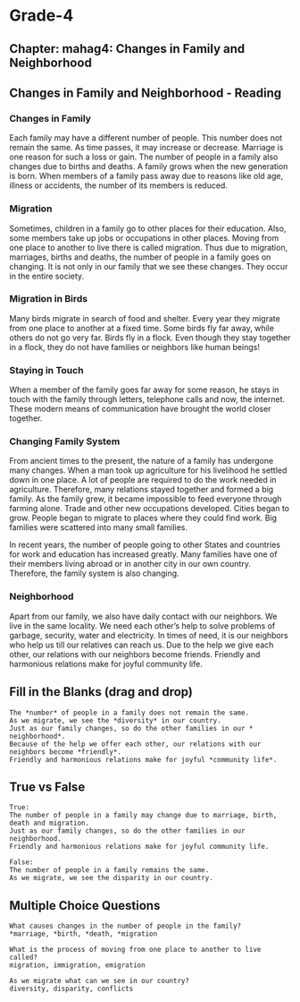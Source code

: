 # Grade-4
## Chapter: mahag4: Changes in Family and Neighborhood
## Changes in Family and Neighborhood - Reading
### Changes in Family
Each family may have a different number of people. This number does not remain the same. As time passes, it may increase or decrease. Marriage is one reason for such a loss or gain. The number of people in a family also changes due to births and deaths. A family grows when the new generation is born. When members of a family pass away due to reasons like old age, illness or accidents, the number of its members is reduced.

### Migration
Sometimes, children in a family go to other places for their education. Also, some members take up jobs or occupations in other places. Moving from one place to another to live there is called migration. Thus due to migration, marriages, births and deaths, the number of people in a family goes on changing. It is not only in our family that we see these changes. They occur in the entire society.

### Migration in Birds
Many birds migrate in search of food and shelter. Every year they migrate from one place to another at a fixed time. Some birds fly far away, while others do not go very far. Birds fly in a flock. Even though they stay together in a flock, they do not have families or neighbors like human beings!

### Staying in Touch
When a member of the family goes far away for some reason, he stays in touch with the family through letters, telephone calls and now, the internet. These modern means of communication have brought the world closer together.

### Changing Family System
From ancient times to the present, the nature of a family has undergone many changes. When a man took up agriculture for his livelihood he settled down in one place. A lot of people are required to do the work needed in agriculture. Therefore, many relations stayed together and formed a big family. As the family grew, it became impossible to feed everyone through farming alone. Trade and other new occupations developed. Cities began to grow. People began to migrate to places where they could find work. Big families were scattered into many small families.

In recent years, the number of people going to other States and countries for work and education has increased greatly. Many families have one of their members living abroad or in another city in our own country. Therefore, the family system is also changing.

### Neighborhood
Apart from our family, we also have daily contact with our neighbors. We live in the same locality. We need each other’s help to solve problems of garbage, security, water and electricity. In times of need, it is our neighbors who help us till our relatives can reach us. Due to the help we give each other, our relations with our neighbors become friends.
Friendly and harmonious relations make for joyful community life.

## Fill in the Blanks (drag and drop)
```
The *number* of people in a family does not remain the same.
As we migrate, we see the *diversity* in our country. 
Just as our family changes, so do the other families in our * neighborhood*.
Because of the help we offer each other, our relations with our neighbors become *friendly*. 
Friendly and harmonious relations make for joyful *community life*.
```

## True vs False
```
True:
The number of people in a family may change due to marriage, birth, death and migration.
Just as our family changes, so do the other families in our neighborhood.
Friendly and harmonious relations make for joyful community life.

False:
The number of people in a family remains the same.
As we migrate, we see the disparity in our country.
```
## Multiple Choice Questions 
```
What causes changes in the number of people in the family?
*marriage, *birth, *death, *migration

What is the process of moving from one place to another to live called?
migration, immigration, emigration

As we migrate what can we see in our country?
diversity, disparity, conflicts
```

